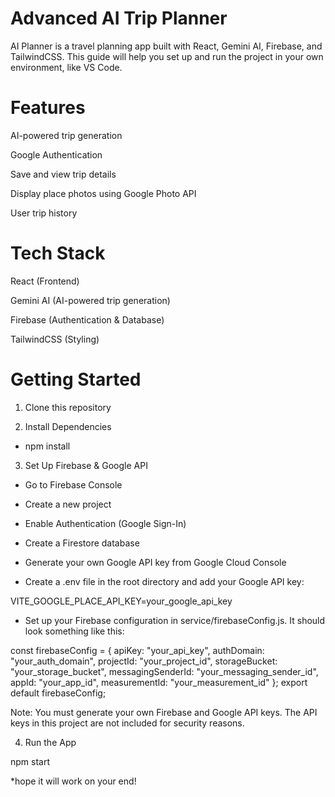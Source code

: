 Advanced AI Trip Planner
=======================

AI Planner is a travel planning app built with React, Gemini AI, Firebase, and TailwindCSS. This guide will help you set up and run the project in your own environment, like VS Code.

Features
=======================

AI-powered trip generation

Google Authentication

Save and view trip details

Display place photos using Google Photo API

User trip history

Tech Stack
=======================

React (Frontend)

Gemini AI (AI-powered trip generation)

Firebase (Authentication & Database)

TailwindCSS (Styling)

Getting Started
=======================

1. Clone this repository

2. Install Dependencies

* npm install

3. Set Up Firebase & Google API

* Go to Firebase Console

* Create a new project

* Enable Authentication (Google Sign-In)

* Create a Firestore database

* Generate your own Google API key from Google Cloud Console

* Create a .env file in the root directory and add your Google API key:

 VITE_GOOGLE_PLACE_API_KEY=your_google_api_key

* Set up your Firebase configuration in service/firebaseConfig.js. It should look something like this:

const firebaseConfig = {
  apiKey: "your_api_key",
  authDomain: "your_auth_domain",
  projectId: "your_project_id",
  storageBucket: "your_storage_bucket",
  messagingSenderId: "your_messaging_sender_id",
  appId: "your_app_id",
  measurementId: "your_measurement_id"
};
export default firebaseConfig;

Note: You must generate your own Firebase and Google API keys. The API keys in this project are not included for security reasons.

4. Run the App

npm start

*hope it will work on your end!
